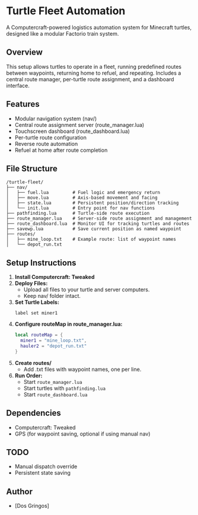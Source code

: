 # Turtle Fleet Automation

A Computercraft-powered logistics automation system for Minecraft turtles, designed like a modular Factorio train system.

## Overview
This setup allows turtles to operate in a fleet, running predefined routes between waypoints, returning home to refuel, and repeating. Includes a central route manager, per-turtle route assignment, and a dashboard interface.

## Features
- Modular navigation system (nav/)
- Central route assignment server (route_manager.lua)
- Touchscreen dashboard (route_dashboard.lua)
- Per-turtle route configuration
- Reverse route automation
- Refuel at home after route completion

## File Structure
```
/turtle-fleet/
├── nav/
│   ├── fuel.lua         # Fuel logic and emergency return
│   ├── move.lua         # Axis-based movement and facing
│   ├── state.lua        # Persistent position/direction tracking
│   └── init.lua         # Entry point for nav functions
├── pathfinding.lua      # Turtle-side route execution
├── route_manager.lua    # Server-side route assignment and management
├── route_dashboard.lua  # Monitor UI for tracking turtles and routes
├── savewp.lua           # Save current position as named waypoint
├── routes/
│   ├── mine_loop.txt    # Example route: list of waypoint names
│   └── depot_run.txt
```

## Setup Instructions
1. **Install Computercraft: Tweaked**
2. **Deploy Files:**
   - Upload all files to your turtle and server computers.
   - Keep nav/ folder intact.
3. **Set Turtle Labels:**
   ```
   label set miner1
   ```
4. **Configure routeMap in route_manager.lua:**
   ```lua
   local routeMap = {
     miner1 = "mine_loop.txt",
     hauler2 = "depot_run.txt"
   }
   ```
5. **Create routes/**
   - Add .txt files with waypoint names, one per line.
6. **Run Order:**
   - Start `route_manager.lua`
   - Start turtles with `pathfinding.lua`
   - Start `route_dashboard.lua`

## Dependencies
- Computercraft: Tweaked
- GPS (for waypoint saving, optional if using manual nav)

## TODO
- Manual dispatch override
- Persistent state saving

## Author
- [Dos Gringos]
